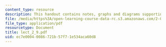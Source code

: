 ```yaml
---
content_type: resource
description: This handout contains notes, graphs and diagrams supporting this lecture.
file: /media/https%3A/open-learning-course-data-rc.s3.amazonaws.com/2-067-advanced-structural-dynamics-and-acoustics-13-811-spring-2004/ec7e00040086721b57f71e534aca60d8_lect_2_9.pdf
file_type: application/pdf
resourcetype: Document
title: lect_2_9.pdf
uid: ec7e0004-0086-721b-57f7-1e534aca60d8
---
```

